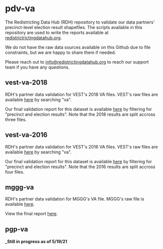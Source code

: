 # pdv-va

The Redistricting Data Hub (RDH) repository to validate our data partners' precinct-level election result shapefiles. The scripts available in this repository are used to write the reports available at [redistrictrictingdatahub.org]([https://redistrictingdatahub.org/](https://redistrictingdatahub.org/)). 

We do not have the raw data sources available on this Github due to file constraints, but we are happy to share them if needed. 

Please reach out to info@redistrictingdatahub.org to reach our support team if you have any questions. 

## vest-va-2018

RDH's partner data validation for VEST's 2018 VA files. VEST's raw files are available [here](https://dataverse.harvard.edu/dataset.xhtml?persistentId=doi:10.7910/DVN/UBKYRU) by searching "va".

Our final validation report for this dataset is available [here](https://redistrictingdatahub.org/state/virginia/) by filtering for "precinct and election results". Note that the 2018 results are split accross three files. 

## vest-va-2016

RDH's partner data validation for VEST's 2016 VA files. VEST's raw files are available [here](https://dataverse.harvard.edu/dataset.xhtml?persistentId=doi:10.7910/DVN/NH5S2I) by searching "va". 

Our final validation report for this dataset is available [here](https://redistrictingdatahub.org/state/virginia/) by filtering for "precinct and election results". Note that the 2016 results are split accross four files. 

## mggg-va

RDH's partner data validation for MGGG's VA file. MGGG's raw file is available [here](https://github.com/mggg-states/VA-shapefiles).

View the final report [here](https://redistrictingdatahub.org/dataset/mggg-virginia-precincts-and-election-results/).

## pgp-va

#### _Still in progress as of 5/19/21


